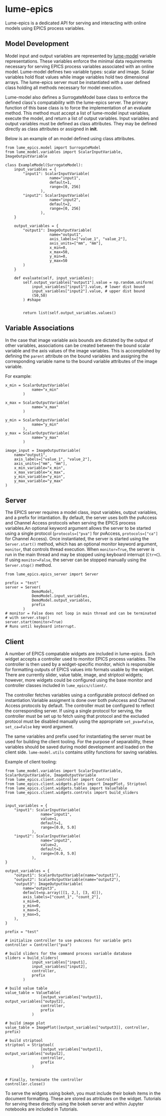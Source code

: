 # lume-epics
Lume-epics is a dedicated API for serving and interacting with online models using EPICS process variables. 

## Model Development
Model input and output variables are represented by [lume-model](https://github.com/slaclab/lume-model) variable representations. These variables enforce the minimal data requirements necessary for serving EPICS process variables associated with an online model. Lume-model defines two variable types: scalar and image. Scalar variables hold float values while image variables hold two dimensional arrays. The lume-epics server must be instantiated with a user defined class holding all methods necessary for model execution.

Lume-model also defines a SurrogateModel base class to enforce the defined class's compatability with the lume-epics server. The primary function of this base class is to force the implementation of an evaluate method. This method must accept a list of lume-model input variables, execute the model, and return a list of output variables. Input variables and output variables must be defined as class attributes. They may be defined directly as class attributes or assigned in __init__.

Below is an example of an model defined using class attributes.
```
from lume_epics.model import SurrogateModel
from lume_model.variables import ScalarInputVariable, ImageOutputVariable

class ExampleModel(SurrogateModel):
    input_variables = {
        "input1": ScalarInputVariable(
                    name="input1", 
                    default=1, 
                    range=[0, 256]
                ),
        "input2": ScalarInputVariable(
                    name="input2", 
                    default=2, 
                    range=[0, 256]
                ),
    }

    output_variables = {
        "output1": ImageOutputVariable(
                    name="output1", 
                    axis_labels=["value_1", "value_2"], 
                    axis_units=["mm", "mm"], 
                    x_min=0,
                    x_max=50, 
                    y_min=0, 
                    y_max=50
        )
    }
    
    def evaluate(self, input_variables):
        self.output_variables["output1"].value = np.random.uniform(
            input_variables["input1"].value, # lower dist bound
            input_variables["input2"].value, # upper dist bound
            (50,50)
        ) #shape
        

        return list(self.output_variables.values()
```

## Variable Associations

In the case that image variable axis bounds are dictated by the output of other variables, associations can be created between the bound scalar variable and the axis values of the image variables. This is accomplished by defining the `parent` attribute on the bound variables and assigning the corresponding variable name to the bound variable attributes of the image variable.

For example:
```
x_min = ScalarOutputVariable(
            name="x_min"
        )

x_max = ScalarOutputVariable(
            name="x_max"
        )

y_min = ScalarOutputVariable(
            name="y_min"
        ),
y_max = ScalarOutputVariable(
            name="y_max"
        )

image_input = ImageOutputVariable(
    name="output1", 
    axis_labels=["value_1", "value_2"], 
    axis_units=["mm", "mm"], 
    x_min_variable="x_min",
    x_max_variable="x_max", 
    y_min_variable="y_min", 
    y_max_variable="y_max"
)
```

## Server

The EPICS server requires a model class, input variables, output variables, and a prefix for intantiation. By default, the server uses both the pvAccess and Channel Access protocols when serving the EPICS process variables.An optional keyword argument allows the server to be started using a single protocol (`protocols=["pva"]` for pvAccess, `protocols=["ca"]` for Channel Access). Once instantiated, the server is started using the `Server.start()` method, which has an optional monitor keyword argument, `monitor`, that controls thread execution. When `monitor=True`, the server is run in the main thread and may be stopped using keyboard interrupt (`Ctr+C`). If using `monitor=False`, the server can be stopped manually using the `Server.stop()` method. 

```
from lume_epics.epics_server import Server

prefix = "test"
server = Server(
            DemoModel, 
            DemoModel.input_variables, 
            DemoModel.output_variables, 
            prefix
        )
# monitor = False does not loop in main thread and can be terminated 
# with server.stop()
server.start(monitor=True)
# Runs until keyboard interrupt.
```

## Client

A number of EPICS compatable widgets are included in lume-epics. Each widget accepts a controller used to monitor EPICS process variables. The controller is then used by a widget-specific monitor, which is responsible for formatting outputs of EPICS values into formats usable by the widget. There are currently slider, value table, image, and striptool widgets; however, more widgets could be configured using the base monitor and controller classes included in `lume_epics/client/`.

The controller fetches variables using a configurable protocol defined on instantiation.Variable assigment is done over both pvAccess and Channel Access protocols by default. The controller must be configured to reflect the corresponding server. If using a single protocol for serving, the controller must be set up to fetch using that protocol and the excluded protocol must be disabled manually using the appropriate `set_pva=False`, `set_ca=False` key word argument.

The same variables and prefix used for instantiating the server must be used for building the client tooling. For the purpose of separability, these variables should be saved during model development and loaded on the client side. `lume-model.utils` contains utility functions for saving variables. 

Example of client tooling:
```
from lume_model.variables import ScalarInputVariable, ScalarOutputVariable, ImageOutputVariable
from lume_epics.client.controller import Controller
from lume_epics.client.widgets.plots import ImagePlot, Striptool
from lume_epics.client.widgets.tables import ValueTable
from lume_epics.client.widgets.controls import build_sliders


input_variables = {
    "input1": ScalarInputVariable(
                name="input1", 
                value=1, 
                default=1, 
                range=[0.0, 5.0]
            ),
    "input2": ScalarInputVariable(
                name="input2", 
                value=2, 
                default=2, 
                range=[0.0, 5.0]
            ),
}

output_variables = {
    "output1": ScalarOutputVariable(name="output1"),
    "output2": ScalarOutputVariable(name="output2"),
    "output3": ImageOutputVariable(
        name="output3",
        default=np.array([[1, 2,], [3, 4]]),
        axis_labels=["count_1", "count_2"],
        x_min=0,
        y_min=0,
        x_max=5,
        y_max=5,
    ),
}

prefix = "test"

# initialize controller to use pvAccess for variable gets
controller = Controller("pva")

# build sliders for the command process variable database
sliders = build_sliders(
            input_variables["input1], 
            input_variables["input2], 
            controller, 
            prefix
        )

# build value table
value_table = ValueTable(
                [output_variables["output1], output_variables["output2], 
                controller, 
                prefix
            )

# build image plot
value_table = ImagePlot([output_variables["output3]], controller, prefix)

# build striptool
striptool = Striptool(
                [output_variables["output1], output_variables["output2], 
                controller, 
                prefix
            )


# Finally, terminate the controller
controller.close()
```

To serve the widgets using bokeh, you must include their bokeh items in the document formatting. These are stored as attributes on the widget. Tutorials for serving these directly using the bokeh server and within Jupyter notebooks are included in Tutorials.